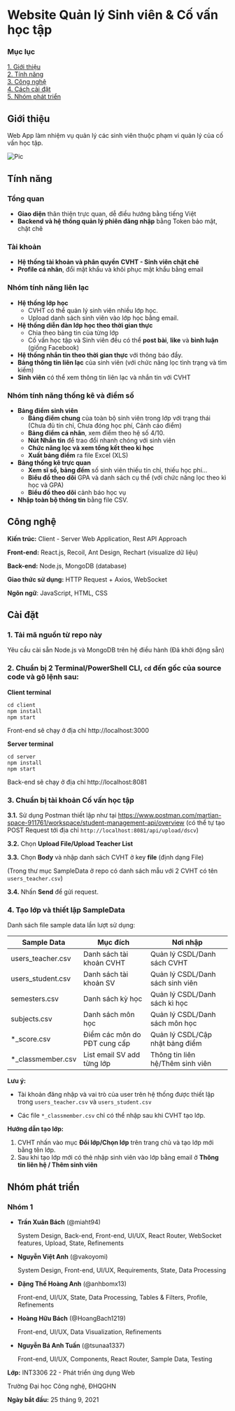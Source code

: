 # Website Quản lý Sinh viên & Cố vấn học tập

### Mục lục 

[1. Giới thiệu](https://github.com/miaht94/Student-Management#giới-thiệu)  
[2. Tính năng](https://github.com/miaht94/Student-Management#tính-năng)  
[3. Công nghệ](https://github.com/miaht94/Student-Management#công-nghệ)  
[4. Cách cài đặt](https://github.com/miaht94/Student-Management#cài-đặt)  
[5. Nhóm phát triển](https://github.com/miaht94/Student-Management#nhóm-phát-triển) 

## Giới thiệu

Web App làm nhiệm vụ quản lý các sinh viên thuộc phạm vi quản lý của cố vấn học tập.

![Pic](https://raw.githubusercontent.com/miaht94/Student-Management/main/Screenshot/screenshot.png)


## Tính năng
### Tổng quan
- **Giao diện** thân thiện trực quan, dễ điều hướng bằng tiếng Việt
- **Backend và hệ thống quản lý phiên đăng nhập** bằng Token bảo mật, chặt chẽ
### Tài khoản
- **Hệ thống tài khoản và phân quyền** **CVHT - Sinh viên chặt chẽ**
- **Profile cá nhân**, đổi mật khẩu và khôi phục mật khẩu bằng email
### Nhóm tính năng liên lạc
- **Hệ thống lớp học**
  - CVHT có thể quản lý sinh viên nhiều lớp học.
  - Upload danh sách sinh viên vào lớp học bằng email.
- **Hệ thống diễn đàn lớp học theo thời gian thực**
  - Chia theo bảng tin của từng lớp
  - Cố vấn học tập và Sinh viên đều có thể **post bài**, **like** và **bình luận** (giống Facebook)
- **Hệ thống nhắn tin theo thời gian thực** với thông báo đẩy.
- **Bảng thông tin liên lạc** của sinh viên (với chức năng lọc tình trạng và tìm kiếm)
- **Sinh viên** có thể xem thông tin liên lạc và nhắn tin với CVHT
### Nhóm tính năng thống kê và điểm số
- **Bảng điểm sinh viên**
  - **Bảng điểm chung** của toàn bộ sinh viên trong lớp với trạng thái (Chưa đủ tín chỉ, Chưa đóng học phí, Cảnh cáo điểm)
  - **Bảng điểm cá nhân**, xem điểm theo hệ số 4/10.
  - **Nút Nhắn tin** để trao đổi nhanh chóng với sinh viên
  - **Chức năng lọc và xem tổng kết theo kì học**
  - **Xuất bảng điểm** ra file Excel (XLS)
- **Bảng thống kê trực quan**
  -  **Xem sĩ số, bảng đếm** số sinh viên thiếu tín chỉ, thiếu học phí...
  - **Biểu đồ theo dõi** GPA và danh sách cụ thể (với chức năng lọc theo kì học và GPA)
  - **Biểu đồ theo dõi** cảnh báo học vụ
- **Nhập toàn bộ thông tin** bằng file CSV.


## Công nghệ

**Kiến trúc:** Client - Server Web Application, Rest API Approach

**Front-end:** React.js, Recoil, Ant Design, Rechart (visualize dữ liệu)

**Back-end:** Node.js, MongoDB (database)

**Giao thức sử dụng:** HTTP Request + Axios, WebSocket

**Ngôn ngữ**: JavaScript, HTML, CSS


## Cài đặt

### 1. Tải mã nguồn từ repo này

Yêu cầu cài sẵn Node.js và MongoDB trên hệ điều hành (Đã khởi động sẵn)


### 2. Chuẩn bị 2 Terminal/PowerShell CLI, ``cd`` đến gốc của source code và gõ lệnh sau:

**Client terminal**
```
cd client
npm install
npm start
```
Front-end sẽ chạy ở địa chỉ http://localhost:3000

**Server terminal**
```
cd server
npm install
npm start
```
Back-end sẽ chạy ở địa chỉ http://localhost:8081


### 3. Chuẩn bị tài khoản Cố vấn học tập

   **3.1.** Sử dụng Postman thiết lập như tại https://www.postman.com/martian-space-911761/workspace/student-management-api/overview 
(có thể tự tạo POST Request tới địa chỉ ```http://localhost:8081/api/upload/dscv```)

   **3.2.** Chọn **Upload File/Upload Teacher List**

   **3.3.** Chọn **Body** và nhập danh sách CVHT ở key **file** (định dạng File)

(Trong thư mục SampleData ở repo có danh sách mẫu với 2 CVHT có tên ```users_teacher.csv```)

   **3.4.** Nhấn **Send** để gửi request.


### 4. Tạo lớp và thiết lập SampleData

Danh sách file sample data lần lượt sử dụng:

Sample Data         | Mục đích                      | Nơi nhập
------------------- | ----------------------------- | ---------------------------------
users_teacher.csv   | Danh sách tài khoản CVHT      | Quản lý CSDL/Danh sách CVHT
users_student.csv   | Danh sách tài khoản SV        | Quản lý CSDL/Danh sách sinh viên
semesters.csv       | Danh sách kỳ học              | Quản lý CSDL/Danh sách kì học
subjects.csv        | Danh sách môn học             | Quản lý CSDL/Danh sách môn học
*_score.csv         | Điểm các môn do PĐT cung cấp  | Quản lý CSDL/Cập nhật bảng điểm
*_classmember.csv   | List email SV add từng lớp    | Thông tin liên hệ/Thêm sinh viên

**Lưu ý:** 

- Tài khoản đăng nhập và vai trò của user trên hệ thống được thiết lập trong ``users_teacher.csv`` và ``users_student.csv``

- Các file ```*_classmember.csv``` chỉ có thể nhập sau khi CVHT tạo lớp.

**Hướng dẫn tạo lớp:**

1. CVHT nhấn vào mục **Đổi lớp/Chọn lớp** trên trang chủ và tạo lớp mới bằng tên lớp. 
2. Sau khi tạo lớp mới có thẻ nhập sinh viên vào lớp bằng email ở **Thông tin liên hệ / Thêm sinh viên**


## Nhóm phát triển

### Nhóm 1


- **Trần Xuân Bách** (@miaht94)

   System Design, Back-end, Front-end, UI/UX, React Router, WebSocket features, Upload, State, Refinements


- **Nguyễn Việt Anh** (@vakoyomi)

   System Design, Front-end, UI/UX, Requirements, State, Data Processing


- **Đặng Thế Hoàng Anh** (@anhbomx13)

   Front-end, UI/UX, State, Data Processing, Tables & Filters, Profile, Refinements 


- **Hoàng Hữu Bách** (@HoangBach1219)

   Front-end, UI/UX, Data Visualization, Refinements


- **Nguyễn Bá Anh Tuấn** (@tsunaa1337)

   Front-end, UI/UX, Components, React Router, Sample Data, Testing

   
      


**Lớp:** INT3306 22 - Phát triển ứng dụng Web

Trường Đại học Công nghệ, ĐHQGHN


**Ngày bắt đầu:** 25 tháng 9, 2021